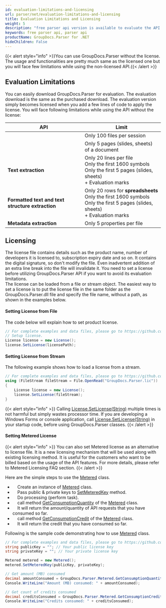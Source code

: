 ```yaml
---
id: evaluation-limitations-and-licensing
url: parser/net/evaluation-limitations-and-licensing
title: Evaluation Limitations and Licensing
weight: 5
description: "free parser api version is available to evaluate the API which will be similar as licensed but with few limitations."
keywords: free parser api, parser api
productName: GroupDocs.Parser for .NET
hideChildren: False
---
```

  
  

{{< alert style="info" >}}You can use GroupDocs.Parser without the license. The usage and functionalities are pretty much same as the licensed one but you will face few limitations while using the non-licensed API.{{< /alert >}}

## Evaluation Limitations

  
You can easily download GroupDocs.Parser for evaluation. The evaluation download is the same as the purchased download. The evaluation version simply becomes licensed when you add a few lines of code to apply the license. You will face following limitations while using the API without the license:    
  

| API | Limit |
| --- | --- |
|   | Only 100 files per session |
|   | Only 5 pages (slides, sheets) of a document |
| **Text extraction** | Only 20 lines per file<br/>Only the first 1600 symbols <br/>Only the first 5 pages (slides, sheets)<br/>\+ Evaluation marks |
| **Formatted text and text structure extraction** | Only 20 rows for **spreadsheets**<br/>Only the first 1600 symbols<br/>Only the first 5 pages (slides, sheets)<br/>\+ Evaluation marks |
| **Metadata extraction** | Only 5 properties per file |

## Licensing

The license file contains details such as the product name, number of developers it is licensed to, subscription expiry date and so on. It contains the digital signature, so don't modify the file. Even inadvertent addition of an extra line break into the file will invalidate it. You need to set a license before utilizing GroupDocs.Parser API if you want to avoid its evaluation limitations.  
The license can be loaded from a file or stream object. The easiest way to set a license is to put the license file in the same folder as the GroupDocs.Parser.dll file and specify the file name, without a path, as shown in the examples below.

#### Setting License from File

The code below will explain how to set product license.  
  

```csharp
// For complete examples and data files, please go to https://github.com/groupdocs-parser/GroupDocs.Parser-for-.NET
// Setup license.
License license = new License();
license.SetLicense(licensePath);
```

#### Setting License from Stream

The following example shows how to load a license from a stream.  
  

```csharp
// For complete examples and data files, please go to https://github.com/groupdocs-parser/GroupDocs.Parser-for-.NET
using (FileStream fileStream = File.OpenRead("GroupDocs.Parser.lic"))
{
    License license = new License();
    license.SetLicense(fileStream);
}
```
{{< alert style="info" >}}
Calling [License.SetLicense(String)](https://apireference.groupdocs.com/net/parser/groupdocs.parser.license/setlicense/methods/1) multiple times is not harmful but simply wastes processor time. If you are developing a Windows Forms or console application, call [License.SetLicense(String)](https://apireference.groupdocs.com/net/parser/groupdocs.parser.license/setlicense/methods/1) in your startup code, before using GroupDocs.Parser classes.
{{< /alert >}}
#### Setting Metered License
{{< alert style="info" >}}
You can also set Metered license as an alternative to license file. It is a new licensing mechanism that will be used along with existing licensing method. It is useful for the customers who want to be billed based on the usage of the API features. For more details, please refer to Metered Licensing FAQ section.
{{< /alert >}}
  
Here are the simple steps to use the [Metered](https://apireference.groupdocs.com/net/parser/groupdocs.parser/metered) class.
*       Create an instance of [Metered](https://apireference.groupdocs.com/net/parser/groupdocs.parser/metered) class.
*       Pass public & private keys to [SetMeteredKey](https://apireference.groupdocs.com/net/parser/groupdocs.parser/metered/methods/setmeteredkey) method.
*       Do processing (perform task).
*       call method [GetConsumptionQuantity](https://apireference.groupdocs.com/net/parser/groupdocs.parser/metered/methods/getconsumptionquantity) of the [Metered](https://apireference.groupdocs.com/net/parser/groupdocs.parser/metered) class.
*       It will return the amount/quantity of API requests that you have consumed so far.
*       call method [GetConsumptionCredit](https://apireference.groupdocs.com/net/parser/groupdocs.parser/metered/methods/getconsumptioncredit) of the [Metered](https://apireference.groupdocs.com/net/parser/groupdocs.parser/metered) class.
*       It will return the credit that you have consumed so far.

  
Following is the sample code demonstrating how to use [Metered](https://apireference.groupdocs.com/net/parser/groupdocs.parser/metered) class.

```csharp
// For complete examples and data files, please go to https://github.com/groupdocs-parser/GroupDocs.Parser-for-.NET
string publicKey = ""; // Your public license key
string privateKey = ""; // Your private license key

Metered metered = new Metered();
metered.SetMeteredKey(publicKey, privateKey);

// Get amount (MB) consumed
decimal amountConsumed = GroupDocs.Parser.Metered.GetConsumptionQuantity();
Console.WriteLine("Amount (MB) consumed: " + amountConsumed);

// Get count of credits consumed
decimal creditsConsumed = GroupDocs.Parser.Metered.GetConsumptionCredit();
Console.WriteLine("Credits consumed: " + creditsConsumed);
```
